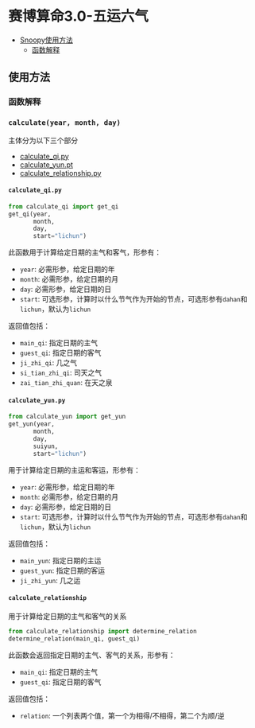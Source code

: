 # 赛博算命3.0-五运六气

- [Snoopy使用方法](#使用方法)
  - [函数解释](#函数解释)

## 使用方法

### 函数解释

### `calculate(year, month, day)`

主体分为以下三个部分
- [calculate_qi.py](./calculate_qi.py)
- [calculate_yun.pt](./calculate_yun.py)
- [calculate_relationship.py](./calculate_relationship.py)

#### `calculate_qi.py`
```python
from calculate_qi import get_qi
get_qi(year, 
       month, 
       day, 
       start="lichun") 
```
此函数用于计算给定日期的主气和客气，形参有：
- `year`: 必需形参，给定日期的年
- `month`: 必需形参，给定日期的月
- `day`: 必需形参，给定日期的日
- `start`: 可选形参，计算时以什么节气作为开始的节点，可选形参有`dahan`和`lichun`，默认为`lichun`

返回值包括：
- `main_qi`: 指定日期的主气
- `guest_qi`: 指定日期的客气
- `ji_zhi_qi`: 几之气
- `si_tian_zhi_qi`: 司天之气
- `zai_tian_zhi_quan`: 在天之泉

#### `calculate_yun.py`
```python
from calculate_yun import get_yun
get_yun(year, 
       month, 
       day,
       suiyun,
       start="lichun") 
```
用于计算给定日期的主运和客运，形参有：
- `year`: 必需形参，给定日期的年
- `month`: 必需形参，给定日期的月
- `day`: 必需形参，给定日期的日
- `start`: 可选形参，计算时以什么节气作为开始的节点，可选形参有`dahan`和`lichun`，默认为`lichun`

返回值包括：
- `main_yun`: 指定日期的主运
- `guest_yun`: 指定日期的客运
- `ji_zhi_yun`: 几之运

#### `calculate_relationship`
 
用于计算给定日期的主气和客气的关系

```python
from calculate_relationship import determine_relation
determine_relation(main_qi, guest_qi)
```
此函数会返回指定日期的主气、客气的关系，形参有：
- `main_qi`: 指定日期的主气
- `guest_qi`: 指定日期的客气

返回值包括：
- `relation`: 一个列表两个值，第一个为相得/不相得，第二个为顺/逆